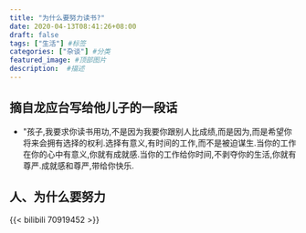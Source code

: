 ```yaml
---
title: "为什么要努力读书?"
date: 2020-04-13T08:41:26+08:00
draft: false
tags: ["生活"] #标签
categories: ["杂谈"] #分类
featured_image: #顶部图片
description:  #描述
---
```


## 摘自龙应台写给他儿子的一段话

- "孩子,我要求你读书用功,不是因为我要你跟别人比成绩,而是因为,而是希望你将来会拥有选择的权利.选择有意义,有时间的工作,而不是被迫谋生.当你的工作在你的心中有意义,你就有成就感.当你的工作给你时间,不剥夺你的生活,你就有尊严.成就感和尊严,带给你快乐.

## 人、为什么要努力

{{< bilibili 70919452 >}}
